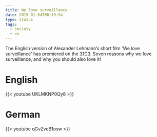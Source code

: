 ```yaml
---
title: We love surveillance
date: 2015-01-04T06:19:54
type: status
tags:
  - society
  - en
---
```


The English version of Alexander Lehmann’s short film 'We love surveillance' has premiered on the [31C3](http://media.ccc.de/browse/congress/2014/31c3_-_6608_-_en_-_saal_1_-_201412301545_-_premiere_we_love_surveillance_-_alexander_lehmann.html). Seven reasons why we love surveillance, and why you should also love it!

# English

{{< youtube UKLMKNP0Qy8 >}}

# German

{{< youtube qGvZveB1osw >}}
